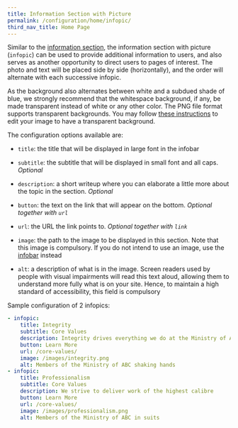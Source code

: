 ```yaml
---
title: Information Section with Picture
permalink: /configuration/home/infopic/
third_nav_title: Home Page
---
```

Similar to the [information section](/configuration/home/infobar/), the information section with picture (`infopic`) can be used to provide additional information to users, and also serves as another opportunity to direct users to pages of interest. The photo and text will be placed side by side (horizontally), and the order will alternate with each successive infopic.

As the background also alternates between white and a subdued shade of blue, we strongly recommend that the whitespace background, if any, be made transparent instead of white or any other color. The PNG file format supports transparent backgrounds. You may follow [these instructions](https://go.gov.sg/k9m2bc) to edit your image to have a transparent background.

The configuration options available are:

* `title`: the title that will be displayed in large font in the infobar

* `subtitle`: the subtitle that will be displayed in small font and all caps. *Optional*

* `description`: a short writeup where you can elaborate a little more about the topic in the section. *Optional*

* `button`: the text on the link that will appear on the bottom. *Optional together with `url`*

* `url`: the URL the link points to. *Optional together with `link`*

* `image`: the path to the image to be displayed in this section. Note that this image is compulsory. If you do not intend to use an image, use the [infobar](/configuration/home/infobar/) instead

* `alt`: a description of what is in the image. Screen readers used by people with visual impairments will read this text aloud, allowing them to understand more fully what is on your site. Hence, to maintain a high standard of accessibility, this field is compulsory

Sample configuration of 2 infopics:

```yml
- infopic:
    title: Integrity
    subtitle: Core Values
    description: Integrity drives everything we do at the Ministry of ABC
    button: Learn More
    url: /core-values/
    image: /images/integrity.png
    alt: Members of the Ministry of ABC shaking hands
- infopic:
    title: Professionalism
    subtitle: Core Values
    description: We strive to deliver work of the highest calibre
    button: Learn More
    url: /core-values/
    image: /images/professionalism.png
    alt: Members of the Ministry of ABC in suits
```
